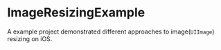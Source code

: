 # ImageResizingExample
A example project demonstrated different approaches to image(`UIImage`) resizing on iOS. 
